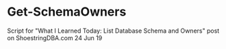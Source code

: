 # Get-SchemaOwners
Script for "What I Learned Today: List Database Schema and Owners" post on ShoestringDBA.com 24 Jun 19
